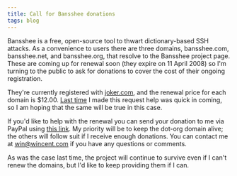 ```yaml
---
title: Call for Bansshee donations
tags: blog
---
```


Bansshee is a free, open-source tool to thwart dictionary-based SSH attacks. As a convenience to users there are three domains, bansshee.com, bansshee.net, and bansshee.org, that resolve to the Bansshee project page. These are coming up for renewal soon (they expire on 11 April 2008) so I'm turning to the public to ask for donations to cover the cost of their ongoing registration.

They're currently registered with [joker.com](https://joker.com/), and the renewal price for each domain is \$12.00. [Last time](http://www.wincent.com/a/about/wincent/weblog/archives/2007/03/a_call_for_help.php) I made this request help was quick in coming, so I am hoping that the same will be true in this case.

If you'd like to help with the renewal you can send your donation to me via PayPal using [this link](https://www.paypal.com/xclick/business=win@wincent.com&item_name=Bansshee+DNS+donation&no_note=1&currency_code=USD&lc=en). My priority will be to keep the dot-org domain alive; the others will follow suit if I receive enough donations. You can contact me at <win@wincent.com> if you have any questions or comments.

As was the case last time, the project will continue to survive even if I can't renew the domains, but I'd like to keep providing them if I can.
